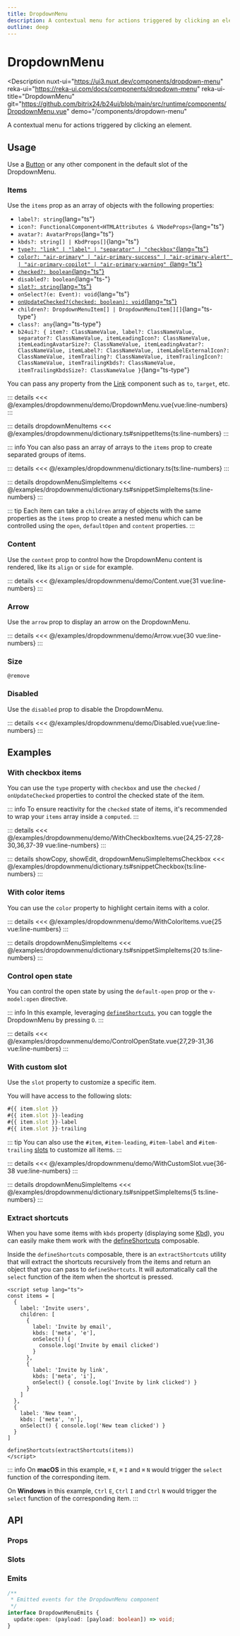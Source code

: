 ```yaml
---
title: DropdownMenu
description: A contextual menu for actions triggered by clicking an element.
outline: deep
---
```

<script setup>
import DropdownMenuExample from '/examples/dropdownmenu/DropdownMenu.vue';
import ContentExample from '/examples/dropdownmenu/Content.vue';
import ArrowExample from '/examples/dropdownmenu/Arrow.vue';
import DisabledExample from '/examples/dropdownmenu/Disabled.vue';
import WithCheckboxItemsExample from '/examples/dropdownmenu/WithCheckboxItems.vue';
import WithColorItemsExample from '/examples/dropdownmenu/WithColorItems.vue';
import ControlOpenStateExample from '/examples/dropdownmenu/ControlOpenState.vue';
import WithCustomSlotExample from '/examples/dropdownmenu/WithCustomSlot.vue';
</script>
# DropdownMenu

<Description
  nuxt-ui="https://ui3.nuxt.dev/components/dropdown-menu"
  reka-ui="https://reka-ui.com/docs/components/dropdown-menu"
  reka-ui-title="DropdownMenu"
  git="https://github.com/bitrix24/b24ui/blob/main/src/runtime/components/DropdownMenu.vue"
  demo="/components/dropdown-menu"
>
  A contextual menu for actions triggered by clicking an element.
</Description>

## Usage

Use a [Button](/components/button) or any other component in the default slot of the DropdownMenu.

### Items

Use the `items` prop as an array of objects with the following properties:

- `label?: string`{lang="ts"}
- `icon?: FunctionalComponent<HTMLAttributes & VNodeProps>`{lang="ts"}
- `avatar?: AvatarProps`{lang="ts"}
- `kbds?: string[] | KbdProps[]`{lang="ts"}
- [`type?: "link" | "label" | "separator" | "checkbox"`{lang="ts"}](#with-checkbox-items)
- [`color?: "air-primary" | "air-primary-success" | "air-primary-alert" | "air-primary-copilot" | "air-primary-warning" `{lang="ts"}](#with-color-items)
- [`checked?: boolean`{lang="ts"}](#with-checkbox-items)
- `disabled?: boolean`{lang="ts-"}
- [`slot?: string`{lang="ts"}](#with-custom-slot)
- `onSelect?(e: Event): void`{lang="ts"}
- [`onUpdateChecked?(checked: boolean): void`{lang="ts"}](#with-checkbox-items)
- `children?: DropdownMenuItem[] | DropdownMenuItem[][]`{lang="ts-type"}
- `class?: any`{lang="ts-type"}
- `b24ui?: { item?: ClassNameValue, label?: ClassNameValue, separator?: ClassNameValue, itemLeadingIcon?: ClassNameValue, itemLeadingAvatarSize?: ClassNameValue, itemLeadingAvatar?: ClassNameValue, itemLabel?: ClassNameValue, itemLabelExternalIcon?: ClassNameValue, itemTrailing?: ClassNameValue, itemTrailingIcon?: ClassNameValue, itemTrailingKbds?: ClassNameValue, itemTrailingKbdsSize?: ClassNameValue }`{lang="ts-type"}

You can pass any property from the [Link](/components/link#props) component such as `to`, `target`, etc.

<div class="lg:min-h-[160px]">
  <ClientOnly>
    <DropdownMenuExample />
  </ClientOnly>
</div>

::: details
<<< @/examples/dropdownmenu/demo/DropdownMenu.vue{vue:line-numbers}
:::

::: details dropdownMenuItems
<<< @/examples/dropdownmenu/dictionary.ts#snippetItems{ts:line-numbers}
:::

::: info
You can also pass an array of arrays to the `items` prop to create separated groups of items.

::: details
<<< @/examples/dropdownmenu/dictionary.ts{ts:line-numbers}
:::

::: details dropdownMenuSimpleItems
<<< @/examples/dropdownmenu/dictionary.ts#snippetSimpleItems{ts:line-numbers}
:::


::: tip
Each item can take a `children` array of objects with the same properties as the `items` prop to create a nested menu which can be controlled using the `open`, `defaultOpen` and `content` properties.
:::

### Content

Use the `content` prop to control how the DropdownMenu content is rendered, like its `align` or `side` for example.

<div class="lg:min-h-[275px]">
  <ClientOnly>
    <ContentExample />
  </ClientOnly>
</div>

::: details
<<< @/examples/dropdownmenu/demo/Content.vue{31 vue:line-numbers}
:::

### Arrow

Use the `arrow` prop to display an arrow on the DropdownMenu.

<div class="lg:min-h-[160px]">
  <ClientOnly>
    <ArrowExample />
  </ClientOnly>
</div>

::: details
<<< @/examples/dropdownmenu/demo/Arrow.vue{30 vue:line-numbers}
:::

### Size

`@remove`

### Disabled

Use the `disabled` prop to disable the DropdownMenu.

<div class="lg:min-h-[275px]">
  <ClientOnly>
    <DisabledExample />
  </ClientOnly>
</div>

::: details
<<< @/examples/dropdownmenu/demo/Disabled.vue{vue:line-numbers}
:::

## Examples

### With checkbox items

You can use the `type` property with `checkbox` and use the `checked` / `onUpdateChecked` properties to control the checked state of the item.

::: info
To ensure reactivity for the `checked` state of items, it's recommended to wrap your `items` array inside a `computed`.
:::

<div class="lg:min-h-[160px]">
  <ClientOnly>
    <WithCheckboxItemsExample />
  </ClientOnly>
</div>

::: details
<<< @/examples/dropdownmenu/demo/WithCheckboxItems.vue{24,25-27,28-30,36,37-39 vue:line-numbers}
:::

::: details showCopy, showEdit, dropdownMenuSimpleItemsCheckbox
<<< @/examples/dropdownmenu/dictionary.ts#snippetCheckbox{ts:line-numbers}
:::

### With color items

You can use the `color` property to highlight certain items with a color.

<div class="lg:min-h-[160px]">
  <ClientOnly>
    <WithColorItemsExample />
  </ClientOnly>
</div>

::: details
<<< @/examples/dropdownmenu/demo/WithColorItems.vue{25 vue:line-numbers}
:::

::: details dropdownMenuSimpleItems
<<< @/examples/dropdownmenu/dictionary.ts#snippetSimpleItems{20 ts:line-numbers}
:::

### Control open state

You can control the open state by using the `default-open` prop or the `v-model:open` directive.

::: info
In this example, leveraging [`defineShortcuts`](composables/define-shortcuts), you can toggle the DropdownMenu by pressing `O`.
:::

<div class="lg:min-h-[160px]">
  <ClientOnly>
    <ControlOpenStateExample />
  </ClientOnly>
</div>

::: details
<<< @/examples/dropdownmenu/demo/ControlOpenState.vue{27,29-31,36 vue:line-numbers}
:::

### With custom slot

Use the `slot` property to customize a specific item.

You will have access to the following slots:

```ts
#{{ item.slot }}
#{{ item.slot }}-leading
#{{ item.slot }}-label
#{{ item.slot }}-trailing
```

::: tip
You can also use the `#item`, `#item-leading`, `#item-label` and `#item-trailing` [slots](#slots) to customize all items.
:::

<div class="lg:min-h-[160px]">
  <ClientOnly>
    <WithCustomSlotExample />
  </ClientOnly>
</div>

::: details
<<< @/examples/dropdownmenu/demo/WithCustomSlot.vue{36-38 vue:line-numbers}
:::

::: details dropdownMenuSimpleItems
<<< @/examples/dropdownmenu/dictionary.ts#snippetSimpleItems{5 ts:line-numbers}
:::
### Extract shortcuts

When you have some items with `kbds` property (displaying some [Kbd](/components/kbd)), you can easily make them work with the [defineShortcuts](composables/define-shortcuts) composable.

Inside the `defineShortcuts` composable, there is an `extractShortcuts` utility that will extract the shortcuts recursively from the items and return an object that you can pass to `defineShortcuts`. It will automatically call the `select` function of the item when the shortcut is pressed.

```vue
<script setup lang="ts">
const items = [
  {
    label: 'Invite users',
    children: [
      {
        label: 'Invite by email',
        kbds: ['meta', 'e'],
        onSelect() {
          console.log('Invite by email clicked')
        }
      },
      {
        label: 'Invite by link',
        kbds: ['meta', 'i'],
        onSelect() { console.log('Invite by link clicked') }
      }
    ]
  },
  {
    label: 'New team',
    kbds: ['meta', 'n'],
    onSelect() { console.log('New team clicked') }
  }
]

defineShortcuts(extractShortcuts(items))
</script>
```

::: info
On **macOS** in this example, `⌘` `E`, `⌘` `I` and `⌘` `N`  would trigger the `select` function of the corresponding item.

On **Windows** in this example, `Ctrl` `E`, `Ctrl` `I` and `Ctrl` `N` would trigger the `select` function of the corresponding item.
:::

## API

### Props

<ComponentProps component="DropdownMenu" />

### Slots

<ComponentSlots component="DropdownMenu" />

### Emits

```ts
/**
 * Emitted events for the DropdownMenu component
 */
interface DropdownMenuEmits {
  update:open: (payload: [payload: boolean]) => void;
}
```
